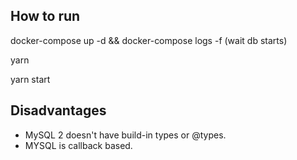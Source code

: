 ## How to run

docker-compose up -d && docker-compose logs -f (wait db starts)

yarn

yarn start

## Disadvantages

- MySQL 2 doesn't have build-in types or @types.
- MYSQL is callback based.
